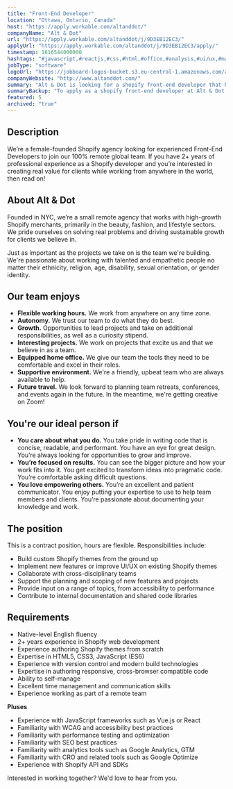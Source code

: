 ```yaml
---
title: "Front-End Developer"
location: "Ottawa, Ontario, Canada"
host: "https://apply.workable.com/altanddot/"
companyName: "Alt & Dot"
url: "https://apply.workable.com/altanddot/j/9D3EB12EC3/"
applyUrl: "https://apply.workable.com/altanddot/j/9D3EB12EC3/apply/"
timestamp: 1616544000000
hashtags: "#javascript,#reactjs,#css,#html,#office,#analysis,#ui/ux,#management,#optimization,#English"
jobType: "software"
logoUrl: "https://jobboard-logos-bucket.s3.eu-central-1.amazonaws.com/alt-dot"
companyWebsite: "http://www.altanddot.com/"
summary: "Alt & Dot is looking for a shopify front-end developer that has 2+ years of experience in Shopify web development."
summaryBackup: "To apply as a shopify front-end developer at Alt & Dot, you preferably need to have some knowledge of: #javascript, #reactjs, #css."
featured: 5
archived: "true"
---
```


## Description

We’re a female-founded Shopify agency looking for experienced Front-End Developers to join our 100% remote global team. If you have 2+ years of professional experience as a Shopify developer and you’re interested in creating real value for clients while working from anywhere in the world, then read on!

## About Alt & Dot

Founded in NYC, we’re a small remote agency that works with high-growth Shopify merchants, primarily in the beauty, fashion, and lifestyle sectors. We pride ourselves on solving real problems and driving sustainable growth for clients we believe in.

Just as important as the projects we take on is the team we're building. We're passionate about working with talented and empathetic people no matter their ethnicity, religion, age, disability, sexual orientation, or gender identity.

## Our team enjoys

*   **Flexible working hours.** We work from anywhere on any time zone.
*   **Autonomy.** We trust our team to do what they do best.
*   **Growth.** Opportunities to lead projects and take on additional responsibilities, as well as a curiosity stipend.
*   **Interesting projects.** We work on projects that excite us and that we believe in as a team.
*   **Equipped home office.** We give our team the tools they need to be comfortable and excel in their roles.
*   **Supportive environment.** We're a friendly, upbeat team who are always available to help.
*   **Future travel.** We look forward to planning team retreats, conferences, and events again in the future. In the meantime, we're getting creative on Zoom!

## You're our ideal person if

*   **You care about what you do.** You take pride in writing code that is concise, readable, and performant. You have an eye for great design. You’re always looking for opportunities to grow and improve.
*   **You’re focused on results.** You can see the bigger picture and how your work fits into it. You get excited to transform ideas into pragmatic code. You’re comfortable asking difficult questions.
*   **You love empowering others.** You’re an excellent and patient communicator. You enjoy putting your expertise to use to help team members and clients. You’re passionate about documenting your knowledge and work.

## The position

This is a contract position, hours are flexible. Responsibilities include:

*   Build custom Shopify themes from the ground up
*   Implement new features or improve UI/UX on existing Shopify themes
*   Collaborate with cross-disciplinary teams
*   Support the planning and scoping of new features and projects
*   Provide input on a range of topics, from accessibility to performance
*   Contribute to internal documentation and shared code libraries

## Requirements

*   Native-level English fluency
*   2+ years experience in Shopify web development
*   Experience authoring Shopify themes from scratch
*   Expertise in HTML5, CSS3, JavaScript (ES6)
*   Experience with version control and modern build technologies
*   Expertise in authoring responsive, cross-browser compatible code
*   Ability to self-manage
*   Excellent time management and communication skills
*   Experience working as part of a remote team

**Pluses**

*   Experience with JavaScript frameworks such as Vue.js or React
*   Familiarity with WCAG and accessibility best practices
*   Familiarity with performance testing and optimization
*   Familiarity with SEO best practices
*   Familiarity with analytics tools such as Google Analytics, GTM
*   Familiarity with CRO and related tools such as Google Optimize
*   Experience with Shopify API and SDKs

Interested in working together? We'd love to hear from you.

